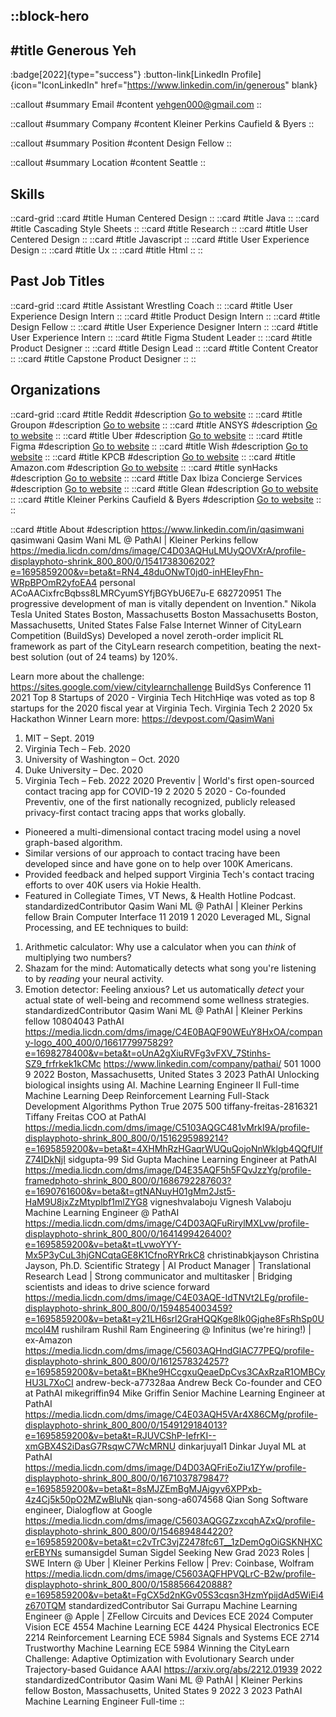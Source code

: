 ::block-hero
---
#title
Generous Yeh
---

:badge[2022]{type="success"}
:button-link[LinkedIn Profile]{icon="IconLinkedIn" href="https://www.linkedin.com/in/generous" blank}

::callout
#summary
Email
#content
yehgen000@gmail.com
::

::callout
#summary
Company
#content
Kleiner Perkins Caufield & Byers
::

::callout
#summary
Position
#content
Design Fellow
::

::callout
#summary
Location
#content
Seattle
::

## Skills
::card-grid
::card
#title
Human Centered Design
::
::card
#title
Java
::
::card
#title
Cascading Style Sheets
::
::card
#title
Research
::
::card
#title
User Centered Design
::
::card
#title
Javascript
::
::card
#title
User Experience Design
::
::card
#title
Ux
::
::card
#title
Html
::
::

## Past Job Titles
::card-grid
::card
#title
Assistant Wrestling Coach
::
::card
#title
User Experience Design Intern
::
::card
#title
Product Design Intern
::
::card
#title
Design Fellow
::
::card
#title
User Experience Designer Intern
::
::card
#title
User Experience Intern
::
::card
#title
Figma Student Leader
::
::card
#title
Product Designer
::
::card
#title
Design Lead
::
::card
#title
Content Creator
::
::card
#title
Capstone Product Designer
::
::

## Organizations
::card-grid
::card
#title
Reddit
#description
[Go to website](reddit.com)
::
::card
#title
Groupon
#description
[Go to website](groupon.com)
::
::card
#title
ANSYS
#description
[Go to website](ansys.com)
::
::card
#title
Uber
#description
[Go to website](uber.com)
::
::card
#title
Figma
#description
[Go to website](figma.com)
::
::card
#title
Wish
#description
[Go to website](wish.com)
::
::card
#title
KPCB
#description
[Go to website](kleinerperkins.com)
::
::card
#title
Amazon.com
#description
[Go to website](amazon.es)
::
::card
#title
synHacks
#description
[Go to website](synhacks.org)
::
::card
#title
Dax Ibiza Concierge Services
#description
[Go to website](daxibiza.com)
::
::card
#title
Glean
#description
[Go to website](glean.com)
::
::card
#title
Kleiner Perkins Caufield & Byers
#description
[Go to website](kpcb.com)
::
::

::card
#title
About
#description
https://www.linkedin.com/in/qasimwani qasimwani Qasim Wani ML @ PathAI | Kleiner Perkins fellow https://media.licdn.com/dms/image/C4D03AQHuLMUyQOVXrA/profile-displayphoto-shrink_800_800/0/1541738306202?e=1695859200&v=beta&t=RN4_48duONwT0jd0-inHEIeyFhn-WRpBPOmR2yfoEA4 personal ACoAACixfrcBqbss8LMRCyumSYfjBGYbU6E7u-E 682720951 The progressive development of man is vitally dependent on Invention." Nikola Tesla United States Boston, Massachusetts Boston Massachusetts Boston, Massachusetts, United States False False Internet Winner of CityLearn Competition (BuildSys) Developed a novel zeroth-order implicit RL framework as part of the CityLearn research competition, beating the next-best solution (out of 24 teams) by 120%.

Learn more about the challenge: https://sites.google.com/view/citylearnchallenge BuildSys Conference 11 2021 Top 8 Startups of 2020 - Virginia Tech HitchHiqe was voted as top 8 startups for the 2020 fiscal year at Virginia Tech. Virginia Tech 2 2020 5x Hackathon Winner Learn more: https://devpost.com/QasimWani
1. MIT – Sept. 2019
2. Virginia Tech – Feb. 2020
3. University of Washington – Oct. 2020
4. Duke University – Dec. 2020
5. Virginia Tech – Feb. 2022 2020 Preventiv | World's first open-sourced contact tracing app for COVID-19 2 2020 5 2020 - Co-founded Preventiv, one of the first nationally recognized, publicly released privacy-first contact tracing apps that works globally.
- Pioneered a multi-dimensional contact tracing model using a novel graph-based algorithm.
- Similar versions of our approach to contact tracing have been developed since and have gone on to help over 100K Americans.
- Provided feedback and helped support Virginia Tech's contact tracing efforts to over 40K users via Hokie Health.
- Featured in Collegiate Times, VT News, & Health Hotline Podcast. standardizedContributor Qasim Wani ML @ PathAI | Kleiner Perkins fellow Brain Computer Interface 11 2019 1 2020 Leveraged ML, Signal Processing, and EE techniques to build:
1. Arithmetic calculator: Why use a calculator when you can *think* of multiplying two numbers?
2. Shazam for the mind: Automatically detects what song you're listening to by *reading* your neural activity.
3. Emotion detector: Feeling anxious? Let us automatically *detect* your actual state of well-being and recommend some wellness strategies. standardizedContributor Qasim Wani ML @ PathAI | Kleiner Perkins fellow 10804043 PathAI https://media.licdn.com/dms/image/C4E0BAQF90WEuY8HxOA/company-logo_400_400/0/1661779975829?e=1698278400&v=beta&t=oUnA2gXiuRVFg3vFXV_7Stinhs-SZ9_frfrkek1kCMc https://www.linkedin.com/company/pathai/ 501 1000 9 2022 Boston, Massachusetts, United States 3 2023 PathAI Unlocking biological insights using AI. Machine Learning Engineer II Full-time Machine Learning Deep Reinforcement Learning Full-Stack Development Algorithms Python True 2075 500 tiffany-freitas-2816321 Tiffany Freitas COO at PathAI https://media.licdn.com/dms/image/C5103AQGC481vMrkI9A/profile-displayphoto-shrink_800_800/0/1516295989214?e=1695859200&v=beta&t=4XHMhRzHGaqrWUQuQojoNnWklgb4QQfUlfZ74IDkNjI sidgupta-99 Sid Gupta Machine Learning Engineer at PathAI https://media.licdn.com/dms/image/D4E35AQF5h5FQvJzzYg/profile-framedphoto-shrink_800_800/0/1686792287603?e=1690761600&v=beta&t=gtNANuyH01gMm2Jst5-HaM9U8jxZzMtyplbf1mlZYG8 vigneshvalaboju Vignesh Valaboju Machine Learning Engineer @ PathAI https://media.licdn.com/dms/image/C4D03AQFuRirylMXLvw/profile-displayphoto-shrink_800_800/0/1641499426400?e=1695859200&v=beta&t=tLvwoYYY-Mx5P3yCuL3hjGNCqtaGE8K1CfnoRYRrkC8 christinabkjayson Christina Jayson, Ph.D. Scientific Strategy | AI Product Manager | Translational Research Lead | Strong communicator and multitasker | Bridging scientists and ideas to drive science forward https://media.licdn.com/dms/image/C4E03AQE-IdTNVt2LEg/profile-displayphoto-shrink_800_800/0/1594854003459?e=1695859200&v=beta&t=y21LH6srl2GraHQQKge8lk0Gjqhe8FsRhSp0Umcol4M rushilram Rushil Ram Engineering @ Infinitus (we're hiring!) | ex-Amazon https://media.licdn.com/dms/image/C5603AQHndGlAC77PEQ/profile-displayphoto-shrink_800_800/0/1612578324257?e=1695859200&v=beta&t=BKhe9HCcgxuQeaeDpCvs3CAxRzaR1OMBCyHU3L7XoCI andrew-beck-a77328aa Andrew Beck Co-founder and CEO at PathAI mikegriffin94 Mike Griffin Senior Machine Learning Engineer at PathAI https://media.licdn.com/dms/image/C4E03AQH5VAr4X86CMg/profile-displayphoto-shrink_800_800/0/1549129184013?e=1695859200&v=beta&t=RJUVCShP-IefrKI--xmGBX4S2iDasG7RsqwC7WcMRNU dinkarjuyal1 Dinkar Juyal ML at PathAI https://media.licdn.com/dms/image/D4D03AQFriEoZiu1ZYw/profile-displayphoto-shrink_800_800/0/1671037879847?e=1695859200&v=beta&t=8sMJZEmBgMJAjgyv6XPPxb-4z4Cj5k50pO2MZwBluNk qian-song-a6074568 Qian Song Software engineer, Dialogflow at Google https://media.licdn.com/dms/image/C5603AQGGZzxcqhAZxQ/profile-displayphoto-shrink_800_800/0/1546894844220?e=1695859200&v=beta&t=c2vTrC3vjZ2478fc6T__1zDemOgOiGSKNHXCerEBYNs sumansigdel Suman Sigdel Seeking New Grad 2023 Roles | SWE Intern @ Uber | Kleiner Perkins Fellow | Prev: Coinbase, Wolfram https://media.licdn.com/dms/image/C5603AQFHPVQLrC-B2w/profile-displayphoto-shrink_800_800/0/1588566420888?e=1695859200&v=beta&t=FgCX5d2nKGv05S3cqsn3HzmYpijdAd5WiEi4z670TQM standardizedContributor Sai Gurrapu Machine Learning Engineer @ Apple | ZFellow Circuits and Devices ECE 2024 Computer Vision ECE 4554 Machine Learning ECE 4424 Physical Electronics ECE 2214 Reinforcement Learning ECE 5984 Signals and Systems ECE 2714 Trustworthy Machine Learning ECE 5984 Winning the CityLearn Challenge: Adaptive Optimization with Evolutionary Search under Trajectory-based Guidance AAAI https://arxiv.org/abs/2212.01939 2022 standardizedContributor Qasim Wani ML @ PathAI | Kleiner Perkins fellow Boston, Massachusetts, United States 9 2022 3 2023 PathAI Machine Learning Engineer Full-time
::
